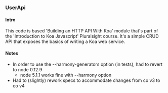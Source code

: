 ### UserApi


#### Intro

This code is based 'Building an HTTP API With Koa' module that's part of the 'Introduction to Koa Javascript' Pluralsight course. It's a simple CRUD API that exposes the basics of writing a Koa web service.

#### Notes

* In order to use the --harmony-generators option (in tests), had to revert to node 0.12.9
	* node 5.1.1 works fine with --harmony option
* Had to (slightly) rework specs to accommodate changes from co v3 to co v4